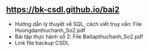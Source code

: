 ## https://bk-csdl.github.io/bai2
- Hướng dẫn lý thuyết về SQL, cách viết truy vấn: File Huongdanthuchanh_So2.pdf
- Bài tập thực hành số 2: File Baitapthuchanh_So2.pdf
- Link file backup CSDL
